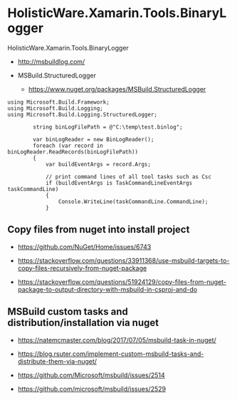 # HolisticWare.Xamarin.Tools.BinaryLogger

HolisticWare.Xamarin.Tools.BinaryLogger

*   http://msbuildlog.com/

*   MSBuild.StructuredLogger

    *   https://www.nuget.org/packages/MSBuild.StructuredLogger


```
using Microsoft.Build.Framework;
using Microsoft.Build.Logging;
using Microsoft.Build.Logging.StructuredLogger;
```


```
        string binLogFilePath = @"C:\temp\test.binlog";

        var binLogReader = new BinLogReader();
        foreach (var record in binLogReader.ReadRecords(binLogFilePath))
        {
            var buildEventArgs = record.Args;

            // print command lines of all tool tasks such as Csc
            if (buildEventArgs is TaskCommandLineEventArgs taskCommandLine)
            {
                Console.WriteLine(taskCommandLine.CommandLine);
            }
```

## Copy files from nuget into install project

*   https://github.com/NuGet/Home/issues/6743

*   https://stackoverflow.com/questions/33911368/use-msbuild-targets-to-copy-files-recursively-from-nuget-package

*   https://stackoverflow.com/questions/51924129/copy-files-from-nuget-package-to-output-directory-with-msbuild-in-csproj-and-do


## MSBuild custom tasks and distribution/installation via nuget

*   https://natemcmaster.com/blog/2017/07/05/msbuild-task-in-nuget/

*   https://blog.rsuter.com/implement-custom-msbuild-tasks-and-distribute-them-via-nuget/

*   https://github.com/Microsoft/msbuild/issues/2514

*   https://github.com/microsoft/msbuild/issues/2529

